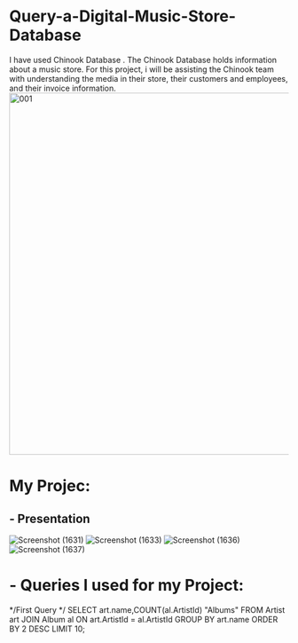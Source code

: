 # Query-a-Digital-Music-Store-Database 

I have used Chinook Database . The Chinook Database holds information about a music store. For this project, i will be assisting the Chinook team with understanding the media in their store, their customers and employees, and their invoice information.
<img width="652" alt="001" src="https://user-images.githubusercontent.com/70021800/230799313-8ea08f04-d66c-4cf2-bb81-b56b727dff45.png">

# My Projec:
 
 ## - Presentation
 ![Screenshot (1631)](https://user-images.githubusercontent.com/70021800/230799393-3a4fb138-8036-4bf7-a2e0-4979f332387b.png)
 ![Screenshot (1633)](https://user-images.githubusercontent.com/70021800/230799436-e214b67b-2fce-4fab-a1a2-ca62fa017162.png)
![Screenshot (1636)](https://user-images.githubusercontent.com/70021800/230799519-2f11cad7-d1dc-4cb7-aa1e-b57678500d3f.png)
![Screenshot (1637)](https://user-images.githubusercontent.com/70021800/230799523-05cb8611-f0fe-48ee-905c-c59878fa94d4.png)

# - Queries I used for my Project:

*/First Query */
SELECT art.name,COUNT(al.ArtistId) "Albums"
 FROM  Artist art
 JOIN Album al
 ON art.ArtistId = al.ArtistId
 GROUP BY art.name ORDER BY 2 DESC LIMIT 10;


